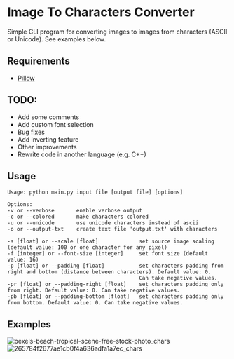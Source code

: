 # Image To Characters Converter

Simple CLI program for converting images to images from characters (ASCII or Unicode). See examples below.

## Requirements
* [Pillow](https://pypi.org/project/Pillow/)

## TODO:
* Add some comments
* Add custom font selection
* Bug fixes
* Add inverting feature
* Other improvements
* Rewrite code in another language (e.g. C++)

## Usage

```
Usage: python main.py input file [output file] [options]

Options:
-v or --verbose       enable verbose output
-c or --colored       make characters colored
-u or --unicode       use unicode characters instead of ascii 
-o or --output-txt    create text file 'output.txt' with characters

-s [float] or --scale [float]             set source image scaling (default value: 100 or one character for any pixel)
-f [integer] or --font-size [integer]     set font size (default value: 16)
-p [float] or --padding [float]           set characters padding from right and bottom (distance between characters). Default value: 0. 
                                          Can take negative values.
-pr [float] or --padding-right [float]    set characters padding only from right. Default value: 0. Can take negative values.
-pb [float] or --padding-bottom [float]   set characters padding only from bottom. Default value: 0. Can take negative values.
```

## Examples
![pexels-beach-tropical-scene-free-stock-photo_chars](https://user-images.githubusercontent.com/31659985/159118495-d822c41c-e90b-406d-9172-3e1d630fa1fe.jpg)
![265784f2677ae1cb0f4a636adfa1a7ec_chars](https://user-images.githubusercontent.com/31659985/159118938-279d2c0c-eea1-4709-b964-b00f156b3e14.jpg)

